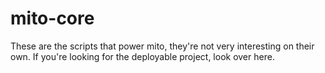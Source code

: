 # mito-core

These are the scripts that power mito, they're not very interesting on their own. If you're looking for the deployable project, look over here.

